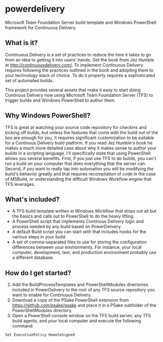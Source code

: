 powerdelivery
=============

Microsoft Team Foundation Server build template and Windows PowerShell framework for Continuous Delivery.

What is it?
-----------

Continuous Delivery is a set of practices to reduce the time it takes to go from an idea to getting it into users' hands. 
Get the book from Jez Humble at http://continuousdelivery.com/. To implement Continuous Delivery requires following 
the practices outlined in the book and adopting them to your technology stack of choice. To do it property requires a 
sophisticated set of automated builds.

This project provides several assets that make it easy to start doing Continous Delivery now using Microsoft Team 
Foundation Server (TFS) to trigger builds and Windows PowerShell to author them.

Why Windows PowerShell?
-----------------------

TFS is great at watching your source code repository for checkins and kicking off builds, but unless the features that 
come with the build out of the box are enough for you, it requires significant customization to be suitable for a 
Continous Delivery build platform. If you read Jez Humble's book he makes a much more detailed case about why it makes 
sense to author your builds in a scripting language. I'll specifically state that using PowerShell allows you several 
benefits. First, if you just use TFS to do builds, you can't run a build on your computer that does everything that 
the server can. Second, if you want to really tap into automation you will be modifying the build's behavior greatly 
and that requires recompilation of code in the case of MSBuild, or understanding the difficult Windows Workflow engine 
that TFS leverages.

What's included?
----------------

* A TFS build template written in Windows Workflow that strips out all but the basics and calls out to PowerShell to do the heavy lifting.
* A PowerShell script that implements Continous Delivery logic and process needed by any build based on PowerDelivery.
* A default Build script you can start with that includes hooks for the various steps in your build.
* A set of comma-separated files to use for storing the configuration differences between your environments. For instance, your local computer, development, test, and production environment probably use a different database.

How do I get started?
---------------------

1. Add the BuildProcessTemplates and PowerShellModules directories included in PowerDelivery to the root of any TFS source repository you want to enable for Continuous Delivery.
2. Download a copy of the PSake PowerShell extension from https://github.com/psake/psake and place it in a PSake subfolder of the PowerShellModules directory.
3. Open a PowerShell console window on the TFS build server, any TFS build agents, and your local computer and execute the following command:

````````````````````````````````
Set ExecutionPolicy RemoteSigned
````````````````````````````````